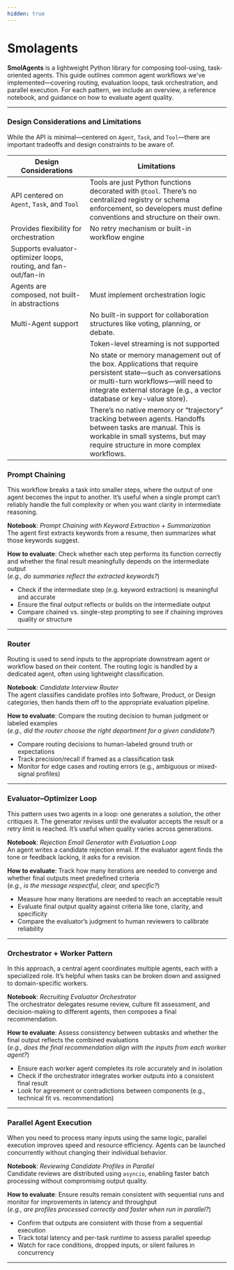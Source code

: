 ```yaml
---
hidden: true
---
```


# Smolagents

**SmolAgents** is a lightweight Python library for composing tool-using, task-oriented agents. This guide outlines common agent workflows we've implemented—covering routing, evaluation loops, task orchestration, and parallel execution. For each pattern, we include an overview, a reference notebook, and guidance on how to evaluate agent quality.

***

### Design Considerations and Limitations

While the API is minimal—centered on `Agent`, `Task`, and `Tool`—there are important tradeoffs and design constraints to be aware of.

| Design Considerations                                           | Limitations                                                                                                                                                                                                                  |
| --------------------------------------------------------------- | ---------------------------------------------------------------------------------------------------------------------------------------------------------------------------------------------------------------------------- |
| API centered on `Agent`, `Task`, and `Tool`                     | Tools are just Python functions decorated with `@tool`. There’s no centralized registry or schema enforcement, so developers must define conventions and structure on their own.                                             |
| Provides flexibility for orchestration                          | No retry mechanism or built-in workflow engine                                                                                                                                                                               |
| Supports evaluator-optimizer loops, routing, and fan-out/fan-in |                                                                                                                                                                                                                              |
| Agents are composed, not built-in abstractions                  | Must implement orchestration logic                                                                                                                                                                                           |
| Multi-Agent support                                             | No built-in support for collaboration structures like voting, planning, or debate.                                                                                                                                           |
|                                                                 | Token-level streaming is not supported                                                                                                                                                                                       |
|                                                                 | No state or memory management out of the box. Applications that require persistent state—such as conversations or multi-turn workflows—will need to integrate external storage (e.g., a vector database or key-value store). |
|                                                                 | There’s no native memory or “trajectory” tracking between agents. Handoffs between tasks are manual. This is workable in small systems, but may require structure in more complex workflows.                                 |

### Prompt Chaining

This workflow breaks a task into smaller steps, where the output of one agent becomes the input to another. It’s useful when a single prompt can’t reliably handle the full complexity or when you want clarity in intermediate reasoning.

**Notebook**: _Prompt Chaining with Keyword Extraction + Summarization_\
The agent first extracts keywords from a resume, then summarizes what those keywords suggest.

**How to evaluate**: Check whether each step performs its function correctly and whether the final result meaningfully depends on the intermediate output\
(_e.g., do summaries reflect the extracted keywords?_)

* Check if the intermediate step (e.g. keyword extraction) is meaningful and accurate
* Ensure the final output reflects or builds on the intermediate output
* Compare chained vs. single-step prompting to see if chaining improves quality or structure

***

### Router&#x20;

Routing is used to send inputs to the appropriate downstream agent or workflow based on their content. The routing logic is handled by a dedicated agent, often using lightweight classification.

**Notebook**: _Candidate Interview Router_\
The agent classifies candidate profiles into Software, Product, or Design categories, then hands them off to the appropriate evaluation pipeline.

**How to evaluate**: Compare the routing decision to human judgment or labeled examples\
(_e.g., did the router choose the right department for a given candidate?_)

* Compare routing decisions to human-labeled ground truth or expectations
* Track precision/recall if framed as a classification task
* Monitor for edge cases and routing errors (e.g., ambiguous or mixed-signal profiles)

***

### Evaluator–Optimizer Loop

This pattern uses two agents in a loop: one generates a solution, the other critiques it. The generator revises until the evaluator accepts the result or a retry limit is reached. It’s useful when quality varies across generations.

**Notebook**: _Rejection Email Generator with Evaluation Loop_\
An agent writes a candidate rejection email. If the evaluator agent finds the tone or feedback lacking, it asks for a revision.

**How to evaluate**: Track how many iterations are needed to converge and whether final outputs meet predefined criteria\
(_e.g., is the message respectful, clear, and specific?_)

* Measure how many iterations are needed to reach an acceptable result
* Evaluate final output quality against criteria like tone, clarity, and specificity
* Compare the evaluator’s judgment to human reviewers to calibrate reliability

***

### Orchestrator + Worker Pattern

In this approach, a central agent coordinates multiple agents, each with a specialized role. It’s helpful when tasks can be broken down and assigned to domain-specific workers.

**Notebook**: _Recruiting Evaluator Orchestrator_\
The orchestrator delegates resume review, culture fit assessment, and decision-making to different agents, then composes a final recommendation.

**How to evaluate**: Assess consistency between subtasks and whether the final output reflects the combined evaluations\
(_e.g., does the final recommendation align with the inputs from each worker agent?_)

* Ensure each worker agent completes its role accurately and in isolation
* Check if the orchestrator integrates worker outputs into a consistent final result
* Look for agreement or contradictions between components (e.g., technical fit vs. recommendation)

***

### Parallel Agent Execution

When you need to process many inputs using the same logic, parallel execution improves speed and resource efficiency. Agents can be launched concurrently without changing their individual behavior.

**Notebook**: _Reviewing Candidate Profiles in Parallel_\
Candidate reviews are distributed using `asyncio`, enabling faster batch processing without compromising output quality.

**How to evaluate**: Ensure results remain consistent with sequential runs and monitor for improvements in latency and throughput\
(_e.g., are profiles processed correctly and faster when run in parallel?_)

* Confirm that outputs are consistent with those from a sequential execution
* Track total latency and per-task runtime to assess parallel speedup
* Watch for race conditions, dropped inputs, or silent failures in concurrency

***







####
